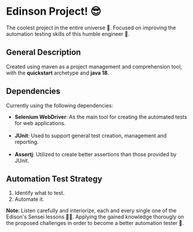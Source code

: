 # Edinson Project! 😎

The coolest project in the entire universe 🌌. Focused on improving the automation testing skills of this humble engineer 🥺.

## General Description
Created using maven as a project management and comprehension tool, with the <b>quickstart</b> archetype and <b>java 18</b>.

## Dependencies
Currently using the following dependencies:
<ul>
<li><b>Selenium WebDriver</b>: As the main tool for creating the automated tests for web applications.</li>
<br>
<li><b>JUnit</b>: Used to support general test creation, management and reporting.</li>
<br>
<li><b>Assertj</b>: Utilized to create better assertions than those provided by JUnit.</li>
</ul>

## Automation Test Strategy

<ol>
<li>Identify what to test.</li>
<li>Automate it.</li>
</ol>
<b>Note</b>: Listen carefully and interiorize, each and every single one of the Edison's Sensei lessons 👨‍🏫. Applying the gained knowledge thorougly on the proposed challenges in order to become a better automation tester 🤑.